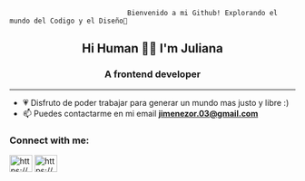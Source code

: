                                  Bienvenido a mi Github! Explorando el mundo del Codigo y el Diseño🦋 
<h2 align="center">Hi Human 🌻🎈 I'm Juliana</h2>
<h3 align="center">A frontend developer </h3>

 <hr>

- 💗 Disfruto de poder trabajar para generar un mundo mas justo y libre :)
- 📫 Puedes contactarme en mi email **jimenezor.03@gmail.com**


<h3 align="left">Connect with me:</h3>
<p align="left">
<a href="https://codepen.io/https://codepen.io/jimenezo94" target="blank"><img align="center" src="https://cdn.jsdelivr.net/npm/simple-icons@3.0.1/icons/codepen.svg" alt="https://codepen.io/jimenezo94" height="30" width="40" /></a>
<a href="https://linkedin.com/in/https://www.linkedin.com/in/jimenez-94/" target="blank"><img align="center" src="https://cdn.jsdelivr.net/npm/simple-icons@3.0.1/icons/linkedin.svg" alt="https://www.linkedin.com/in/jimenez-94/" height="30" width="40" /></a>
</p>
